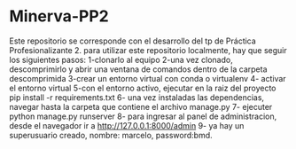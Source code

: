 # Minerva-PP2
Este repositorio se corresponde con el desarrollo del tp de Práctica Profesionalizante 2.
para utilizar este repositorio localmente, hay que seguir los siguientes pasos:
1-clonarlo al equipo
2-una vez clonado, descomprimirlo y abrir una ventana de comandos dentro de la carpeta descomprimida
3-crear un entorno virtual con conda o virtualenv
4- activar el entorno virtual
5-con el entorno activo, ejecutar en la raiz del proyecto pip install -r requirements.txt
6- una vez instaladas las dependencias, navegar hasta la carpeta que contiene el archivo manage.py
7- ejecuter python manage.py runserver
8- para ingresar al panel de administracion, desde el navegador ir a http://127.0.0.1:8000/admin
9- ya hay un superusuario creado, nombre: marcelo, password:bmd.
